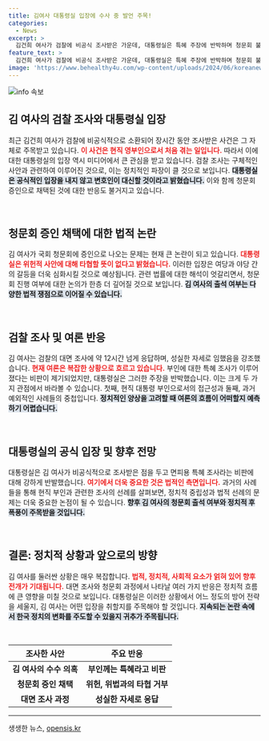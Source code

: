 ```yaml
---
title: 김여사 대통령실 입장에 수사 중 발언 주목!
categories:
  - News
excerpt: >
  김건희 여사가 검찰에 비공식 조사받은 가운데, 대통령실은 특혜 주장에 반박하며 청문회 불참 가능성을 시사했다. 현직 영부인의 대면조사는 전례 없는 사건으로, 진실이 밝혀질 것인지 주목된다.
feature_text: >
  김건희 여사가 검찰에 비공식 조사받은 가운데, 대통령실은 특혜 주장에 반박하며 청문회 불참 가능성을 시사했다. 현직 영부인의 대면조사는 전례 없는 사건으로, 진실이 밝혀질 것인지 주목된다.
image: 'https://www.behealthy4u.com/wp-content/uploads/2024/06/koreanews.jpg'
---
```


<p><img src="https://www.behealthy4u.com/wp-content/uploads/2024/06/koreanews.jpg" alt="info 속보" /></p>

<h2 data-ke-size="size26">김 여사의 검찰 조사와 대통령실 입장</h2>

<p data-ke-size="size16">최근 김건희 여사가 검찰에 비공식적으로 소환되어 장시간 동안 조사받은 사건은 그 자체로 주목받고 있습니다. <b><span style="color: #ee2323;">이 사건은 현직 영부인으로서 처음 겪는 일입니다.</span></b> 따라서 이에 대한 대통령실의 입장 역시 미디어에서 큰 관심을 받고 있습니다. 검찰 조사는 구체적인 사안과 관련하여 이루어진 것으로, 이는 정치적인 파장이 클 것으로 보입니다. <b><span style="background-color: #21538527;">대통령실은 공식적인 입장을 내지 않고 변호인이 대신할 것이라고 밝혔습니다.</span></b> 이와 함께 청문회 증인으로 채택된 것에 대한 반응도 불거지고 있습니다.</p>

<p data-ke-size="size16">&nbsp;</p>

<h2 data-ke-size="size26">청문회 증인 채택에 대한 법적 논란</h2>

<p data-ke-size="size16">김 여사가 국회 청문회에 증인으로 나오는 문제는 현재 큰 논란이 되고 있습니다. <b><span style="color: #ee2323;">대통령실은 위헌적 사안에 대해 타협할 뜻이 없다고 밝혔습니다.</span></b> 이러한 입장은 여당과 야당 간의 갈등을 더욱 심화시킬 것으로 예상됩니다. 관련 법률에 대한 해석이 엇갈리면서, 청문회 진행 여부에 대한 논의가 한층 더 깊어질 것으로 보입니다. <b><span style="background-color: #21538527;">김 여사의 출석 여부는 다양한 법적 쟁점으로 이어질 수 있습니다.</span></b></p>

<p data-ke-size="size16">&nbsp;</p>

<h2 data-ke-size="size26">검찰 조사 및 여론 반응</h2>

<p data-ke-size="size16">김 여사는 검찰의 대면 조사에 약 12시간 넘게 응답하며, 성실한 자세로 임했음을 강조했습니다. <b><span style="color: #ee2323;">현재 여론은 복잡한 상황으로 흐르고 있습니다.</span></b> 부인에 대한 특혜 조사가 이루어졌다는 비판이 제기되었지만, 대통령실은 그러한 주장을 반박했습니다. 이는 크게 두 가지 관점에서 바라볼 수 있습니다. 첫째, 현직 대통령 부인으로서의 접근성과 둘째, 과거 예외적인 사례들의 중첩입니다. <b><span style="background-color: #21538527;">정치적인 양상을 고려할 때 여론의 흐름이 어떠할지 예측하기 어렵습니다.</span></b></p>

<p data-ke-size="size16">&nbsp;</p>

<h2 data-ke-size="size26">대통령실의 공식 입장 및 향후 전망</h2>

<p data-ke-size="size16">대통령실은 김 여사가 비공식적으로 조사받은 점을 두고 면피용 특혜 조사라는 비판에 대해 강하게 반발했습니다. <b><span style="color: #ee2323;">여기에서 더욱 중요한 것은 법적인 측면입니다.</span></b> 과거의 사례들을 통해 현직 부인과 관련한 조사의 선례를 살펴보면, 정치적 중립성과 법적 선례의 문제는 더욱 중요한 논점이 될 수 있습니다. <b><span style="background-color: #21538527;">향후 김 여사의 청문회 출석 여부와 정치적 후폭풍이 주목받을 것입니다.</span></b></p>

<p data-ke-size="size16">&nbsp;</p>

<h2 data-ke-size="size26">결론: 정치적 상황과 앞으로의 방향</h2>

<p data-ke-size="size16">김 여사를 둘러싼 상황은 매우 복잡합니다. <b><span style="color: #ee2323;">법적, 정치적, 사회적 요소가 얽혀 있어 향후 전개가 기대됩니다.</span></b> 대면 조사와 청문회 과정에서 나타날 여러 가지 반응은 정치적 흐름에 큰 영향을 미칠 것으로 보입니다. 대통령실은 이러한 상황에서 어느 정도의 방어 전략을 세울지, 김 여사는 어떤 입장을 취할지를 주목해야 할 것입니다. <b><span style="background-color: #21538527;">지속되는 논란 속에서 한국 정치의 변화를 주도할 수 있을지 귀추가 주목됩니다.</span></b></p>

<p data-ke-size="size16">&nbsp;</p>

<table>
    <thead>
        <tr>
            <th style="text-align: center; height: 17px;"><b>조사한 사안</b></th>
            <th style="text-align: center; height: 17px;"><b>주요 반응</b></th>
        </tr>
    </thead>
    <tbody>
        <tr>
            <td style="text-align: center; height: 17px;"><b>김 여사의 수수 의혹</b></td>
            <td style="text-align: center; height: 17px;"><b>부인께는 특혜라고 비판</b></td>
        </tr>
        <tr>
            <td style="text-align: center; height: 17px;"><b>청문회 증인 채택</b></td>
            <td style="text-align: center; height: 17px;"><b>위헌, 위법과의 타협 거부</b></td>
        </tr>
        <tr>
            <td style="text-align: center; height: 17px;"><b>대면 조사 과정</b></td>
            <td style="text-align: center; height: 17px;"><b>성실한 자세로 응답</b></td>
        </tr>
    </tbody>
</table>

<hr>
생생한 뉴스, <a href="https://opensis.kr" rel="dofollow">opensis.kr</a>


